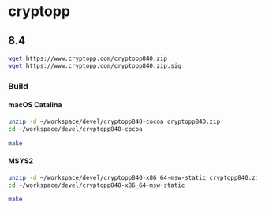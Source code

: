 # cryptopp

## 8.4

```bash
wget https://www.cryptopp.com/cryptopp840.zip
wget https://www.cryptopp.com/cryptopp840.zip.sig
```

### Build

#### macOS Catalina

```bash
unzip -d ~/workspace/devel/cryptopp840-cocoa cryptopp840.zip
cd ~/workspace/devel/cryptopp840-cocoa
```

```bash
make
```

#### MSYS2

```bash
unzip -d ~/workspace/devel/cryptopp840-x86_64-msw-static cryptopp840.zip
cd ~/workspace/devel/cryptopp840-x86_64-msw-static
```

```bash
make
```
